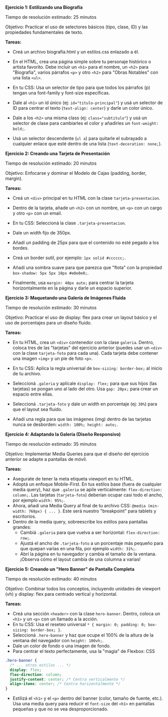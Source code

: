 **Ejercicio 1: Estilizando una Biografía**

Tiempo de resolución estimado: 25 minutos

Objetivo: Practicar el uso de selectores básicos (tipo, clase, ID) y las propiedades fundamentales de texto.

**Tareas:**

- Creá un archivo biografia.html y un estilos.css enlazado a él.
- En el HTML, crea una página simple sobre tu personaje histórico o artista favorito. Debe incluir un `<h1>` para el nombre, un `<h2>` para "Biografía", varios párrafos `<p>` y otro `<h2>` para "Obras Notables" con una lista `<ul>`.

- En tu CSS: Usa un selector de tipo para que todos los párrafos (p) tengan una font-family y font-size específicas.
- Dale al `<h1>` un id único (ej: `id="titulo-principal"`) y usá un selector de ID para centrar el texto (`text-align: center`) y darle un color único.
- Dale a los `<h2>` una misma class (ej: `class="subtitulo"`) y usá un selector de clase para cambiarles el color y añadirles un `font-weight: bold;`.
- Usá un selector descendente (`ul a`) para quitarle el subrayado a cualquier enlace que esté dentro de una lista (`text-decoration: none;`).

**Ejercicio 2: Creando una Tarjeta de Presentación**

Tiempo de resolución estimado: 20 minutos

Objetivo: Enfocarse y dominar el Modelo de Cajas (padding, border, margin).

**Tareas:**

- Creá un `<div>` principal en tu HTML con la clase `tarjeta-presentacion`.
- Dentro de la tarjeta, añade un `<h2>` con un nombre, un `<p>` con un cargo y otro `<p>` con un email.

- En tu CSS: Seleccioná la clase `.tarjeta-presentacion`.
- Dale un width fijo de 350px.
- Añadí un padding de 25px para que el contenido no esté pegado a los bordes.
- Creá un border sutil, por ejemplo: `1px solid #cccccc;`.
- Añadí una sombra suave para que parezca que "flota" con la propiedad `box-shadow: 5px 5px 10px #e0e0e0;`.
- Finalmente, usa `margin: 40px auto;` para centrar la tarjeta horizontalmente en la página y darle un espacio superior.

**Ejercicio 3: Maquetando una Galería de Imágenes Fluida**

Tiempo de resolución estimado: 30 minutos

Objetivo: Practicar el uso de display: flex para crear un layout básico y el uso de porcentajes para un diseño fluido.

**Tareas:**

- En tu HTML, crea un `<div>` contenedor con la clase `galeria`. Dentro, coloca tres de las "tarjetas" del ejercicio anterior (puedes usar un `<div>` con la clase `tarjeta-foto` para cada una). Cada tarjeta debe contener una imagen `<img>` y un pie de foto `<p>`.

- En tu CSS: Aplica la regla universal de `box-sizing: border-box;` al inicio de tu archivo.
- Seleccioná `.galeria` y aplícale `display: flex;` para que sus hijos (las tarjetas) se pongan uno al lado del otro. Usa `gap: 20px;` para crear un espacio entre ellas.
- Seleccioná `.tarjeta-foto` y dale un width en porcentaje (ej: `30%`) para que el layout sea fluido.
- Añadí una regla para que las imágenes (img) dentro de las tarjetas nunca se desborden: `width: 100%; height: auto;`.

**Ejercicio 4: Adaptando la Galería (Diseño Responsivo)**

Tiempo de resolución estimado: 35 minutos

Objetivo: Implementar Media Queries para que el diseño del ejercicio anterior se adapte a pantallas de móvil.

**Tareas:**

- Asegurate de tener la meta etiqueta viewport en tu HTML.
- Adoptá un enfoque Mobile-First. En tus estilos base (fuera de cualquier media query), haz que `.galeria` se apile verticalmente: `flex-direction: column;`. Las tarjetas (`tarjeta-foto`) deberían ocupar casi todo el ancho, por ejemplo `width: 95%;`.
- Ahora, añadí una Media Query al final de tu archivo CSS: `@media (min-width: 768px) { ... }`. Este será nuestro "breakpoint" para tablets y escritorios.
- Dentro de la media query, sobreescribe los estilos para pantallas grandes:
  - Cambiá `.galeria` para que vuelva a ser horizontal: `flex-direction: row;`.
  - Ajustá el ancho de `.tarjeta-foto` a un porcentaje más pequeño para que quepan varias en una fila, por ejemplo `width: 31%;`.
  - Abrí la página en tu navegador y cambia el tamaño de la ventana. ¡Observa cómo el layout cambia de una columna a varias!

**Ejercicio 5: Creando un "Hero Banner" de Pantalla Completa**

Tiempo de resolución estimado: 40 minutos

Objetivo: Combinar todos los conceptos, incluyendo unidades de viewport (vh) y display: flex para centrado vertical y horizontal.

**Tareas:**

- Creá una sección `<header>` con la clase `hero-banner`. Dentro, coloca un `<h1>` y un `<p>` con un llamado a la acción.
- En tu CSS: Usa el reseteo universal `* { margin: 0; padding: 0; box-sizing: border-box; }`.
- Seleccioná `.hero-banner` y haz que ocupe el 100% de la altura de la ventana del navegador con `height: 100vh;`.
- Dale un color de fondo o una imagen de fondo.
- Para centrar el texto perfectamente, usa la "magia" de Flexbox: CSS

```css
.hero-banner {
  /* ... otros estilos ... */
  display: flex;
  flex-direction: column;
  justify-content: center; /* Centra verticalmente */
  align-items: center; /* Centra horizontalmente */
}
```

- Estilizá el `<h1>` y el `<p>` dentro del banner (color, tamaño de fuente, etc.). Usa una media query para reducir el `font-size` del `<h1>` en pantallas pequeñas y que no se vea desproporcionado.
